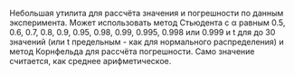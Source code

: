 Небольшая утилита для рассчёта значения и погрешности по данным эксперимента. Может использовать метод Стьюдента с α равным 0.5, 0.6, 0.7, 0.8, 0.9, 0.95, 0.98, 0.99, 0.995, 0.998 или 0.999 и t для до 30 значений (или t предельным - как для нормального распределения) и метод Корнфельда для рассчёта погрешности. Само значение считается, как среднее арифметическое.

